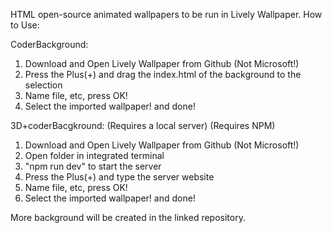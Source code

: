 HTML open-source animated wallpapers to be run in Lively Wallpaper. 
How to Use:

CoderBackground:
1. Download and Open Lively Wallpaper from Github (Not Microsoft!)
2. Press the Plus(+) and drag the index.html of the background to the selection
3. Name file, etc, press OK!
4. Select the imported wallpaper! and done!

3D+coderBacgkround:
(Requires a local server)
(Requires NPM)
1. Download and Open Lively Wallpaper from Github (Not Microsoft!)
2. Open folder in integrated terminal
3. "npm run dev" to start the server 
4. Press the Plus(+) and type the server website
5. Name file, etc, press OK!
4. Select the imported wallpaper! and done!

More background will be created in the linked repository.
